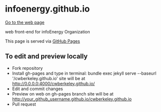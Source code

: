 infoenergy.github.io
====================

[Go to the web page](http://infoenergy.github.io)

web front-end for infoEnergy Organization

This page is served via [GitHub Pages](http://pages.github.com)

To edit and preview locally
---------------------------
- Fork repository
- Install gh-pages and type in terminal: 
        bundle exec jekyll serve --baseurl '/cwberkeley.github.io'
    site will be at
    http://0.0.0.0:4000/cwberkeley.github.io/
- Edit and commit changes
- Preview on web on gh-pages branch
    site will be at
    http://your_github_username.github.io/cwberkeley.github.io
- Pull request